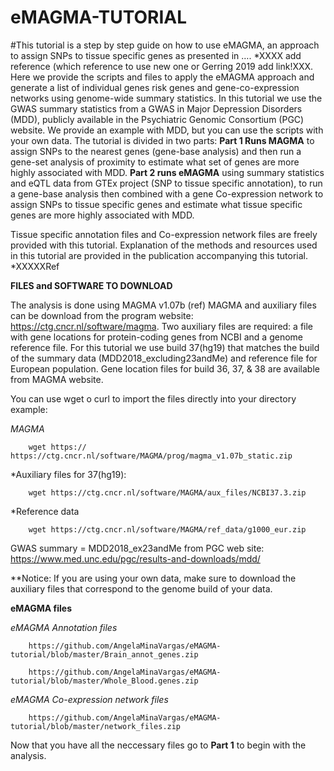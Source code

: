 # eMAGMA-TUTORIAL

#This tutorial is a step by step guide on how to use eMAGMA, an approach to assign SNPs to tissue specific genes as presented in …. *XXXX add reference (which reference to use new one or Gerring 2019 add link!XXX.
Here we provide the scripts and files to apply the eMAGMA approach and generate a list of individual genes risk genes and gene-co-expression networks using genome-wide summary statistics. 
In this tutorial we use the GWAS summary statistics from a GWAS in Major Depression Disorders (MDD), publicly available in the Psychiatric Genomic Consortium (PGC) website. We provide an example with MDD, but you can use the scripts with your own data. 
The tutorial is divided in two parts: **Part 1 Runs MAGMA** to assign SNPs to the nearest genes (gene-base analysis) and then run a gene-set analysis of proximity to estimate what set of genes are more highly associated with MDD. **Part 2 runs eMAGMA** using summary statistics and eQTL data from GTEx project (SNP to tissue specific annotation), to run a gene-base analysis then combined with a gene Co-expression network to assign SNPs to tissue specific genes and estimate what tissue specific genes are more highly associated with MDD.

Tissue specific annotation files and Co-expression network files are freely provided with this tutorial. Explanation of the methods and resources used in this tutorial are provided in the publication accompanying this tutorial. *XXXXXRef

**FILES and SOFTWARE TO DOWNLOAD**

The analysis is done using MAGMA v1.07b (ref) MAGMA and auxiliary files can be download from the program website: https://ctg.cncr.nl/software/magma.
Two auxiliary files are required: a file with gene locations for protein-coding genes from NCBI and a genome reference file. For this tutorial we use build 37(hg19) that matches the build of the summary data (MDD2018_excluding23andMe) and reference file for European population. Gene location files for build 36, 37, & 38 are available from MAGMA website.

You can use wget o curl to import the files directly into your directory example:

*MAGMA*
        
        wget https:// https://ctg.cncr.nl/software/MAGMA/prog/magma_v1.07b_static.zip

*Auxiliary files for 37(hg19): 
        
        wget https://ctg.cncr.nl/software/MAGMA/aux_files/NCBI37.3.zip

*Reference data 
        
        wget https://ctg.cncr.nl/software/MAGMA/ref_data/g1000_eur.zip

GWAS summary = MDD2018_ex23andMe from PGC web site: https://www.med.unc.edu/pgc/results-and-downloads/mdd/

**Notice: If you are using your own data, make sure to download the auxiliary files that correspond to the genome build of your data.

**eMAGMA files**

*eMAGMA Annotation files*

        https://github.com/AngelaMinaVargas/eMAGMA-tutorial/blob/master/Brain_annot_genes.zip
        
        https://github.com/AngelaMinaVargas/eMAGMA-tutorial/blob/master/Whole_Blood.genes.zip  
        
*eMAGMA Co-expression network files*

        https://github.com/AngelaMinaVargas/eMAGMA-tutorial/blob/master/network_files.zip 
        

Now that you have all the neccessary files go to **Part 1** to begin with the analysis.
